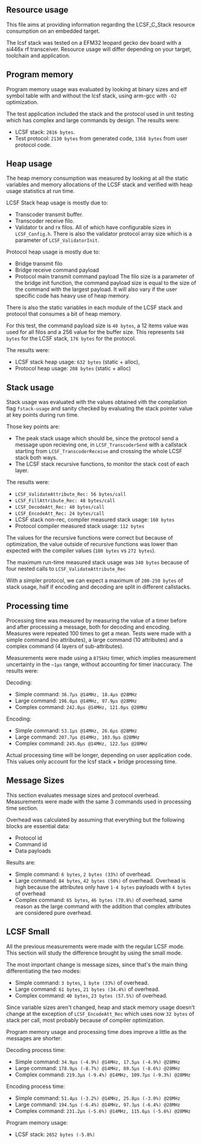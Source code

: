 ## Resource usage

This file aims at providing information regarding the LCSF_C_Stack resource consumption on an embedded target.

The lcsf stack was tested on a EFM32 leopard gecko dev board with a si446x rf transceiver. Resource usage will differ depending on your target, toolchain and application.

## Program memory

Program memory usage was evaluated by looking at binary sizes and elf symbol table with and without the lcsf stack, using arm-gcc with `-O2` optimization.

The test application included the stack and the protocol used in unit testing which has complex and large commands by design. The results were:

* LCSF stack: `2816 bytes`.
* Test protocol: `2130 bytes` from generated code, `1368 bytes` from user protocol code.

## Heap usage

The heap memory consumption was measured by looking at all the static variables and memory allocations of the LCSF stack and verified with heap usage statistics at run time.

LCSF Stack heap usage is mostly due to:
* Transcoder transmit buffer.
* Transcoder receive filo.
* Validator tx and rx filos.
All of which have configurable sizes in `LCSF_Config.h`. There is also the validator protocol array size which is a parameter of `LCSF_ValidatorInit`.

Protocol heap usage is mostly due to:
* Bridge transmit filo
* Bridge receive command payload
* Protocol main transmit command payload
The filo size is a parameter of the bridge init function, the command payload size is equal to the size of the command with the largest payload. It will also vary if the user specific code has heavy use of heap memory.

There is also the static variables in each module of the LCSF stack and protocol that consumes a bit of heap memory.

For this test, the command payload size is `40 bytes`, a 12 items value was used for all filos and a 256 value for the buffer size. This represents `548 bytes` for the LCSF stack, `176 bytes` for the protocol.

The results were:
* LCSF stack heap usage: `632 bytes` (static + alloc),
* Protocol heap usage: `208 bytes` (static + alloc)

## Stack usage

Stack usage was evaluated with the values obtained vith the compilation flag `fstack-usage` and sanity checked by evaluating the stack pointer value at key points during run time.

Those key points are:
* The peak stack usage which should be, since the protocol send a message upon recieving one, in `LCSF_TranscoderSend` with a callstack starting from `LCSF_TranscoderReceive` and crossing the whole LCSF stack both ways.
* The LCSF stack recursive functions, to monitor the stack cost of each layer.

The results were:
* `LCSF_ValidateAttribute_Rec: 56 bytes/call`
* `LCSF_FillAttribute_Rec: 48 bytes/call`
* `LCSF_DecodeAtt_Rec: 40 bytes/call`
* `LCSF_EncodeAtt_Rec: 24 bytes/call`
* LCSF stack non-rec, compiler measured stack usage: `160 bytes`
* Protocol compiler measured stack usage: `112 bytes`

The values for the recursive functions were correct but because of optimization, the value outside of recursive functions was lower than expected with the compiler values (`180 bytes` vs `272 bytes`).

The maximum run-time measured stack usage was `340 bytes` because of four nested calls to `LCSF_ValidateAttribute_Rec`

With a simpler protocol, we can expect a maximum of `200-250 bytes` of stack usage, half if encoding and decoding are split in different callstacks.

## Processing time

Processing time was measured by measuring the value of a timer before and after processing a message, both for decoding and encoding. Measures were repeated 100 times to get a mean. Tests were made with a simple command (no attributes), a large command (10 attributes) and a complex command (4 layers of sub-attributes).

Measurements were made using a `875kHz` timer, which implies measurement uncertainty in the `~1µs` range, without accounting for timer inaccuracy. The results were:

Decoding:
* Simple command: `36.7µs @14MHz, 18.4µs @28MHz`
* Large command: `196.0µs @14MHz, 97.9µs @28MHz`
* Complex command: `242.0µs @14MHz, 121.0µs @28MHz`

Encoding:
* Simple command: `53.1µs @14MHz, 26.6µs @28MHz`
* Large command: `207.7µs @14MHz, 103.9µs @28MHz`
* Complex command: `245.0µs @14MHz, 122.5µs @28MHz`

Actual processing time will be longer, depending on user application code. This values only account for the lcsf stack + bridge processing time.

## Message Sizes

This section evaluates message sizes and protocol overhead. Measurements were made with the same 3 commands used in processing time section.

Overhead was calculated by assuming that everything but the following blocks are essential data:
* Protocol id
* Command id
* Data payloads

Results are:
* Simple command: `6 bytes`, `2 bytes (33%)` of overhead.
* Large command: `84 bytes`, `42 bytes (50%)` of overhead. Overhead is high because the attributes only have `1-4 bytes` payloads with `4 bytes` of overhead
* Complex command: `65 bytes`, `46 bytes (70.8%)` of overhead, same reason as the large command with the addition that complex attributes are considered pure overhead.

## LCSF Small

All the previous measurements were made with the regular LCSF mode. This section will study the difference brought by using the small mode.

The most important change is message sizes, since that's the main thing differentiating the two modes:
* Simple command: `3 bytes`, `1 byte (33%)` of overhead.
* Large command: `61 bytes`, `21 bytes (34.4%)` of overhead.
* Complex command: `40 bytes`, `23 bytes (57.5%)` of overhead.

Since variable sizes aren't changed, heap and stack memory usage doesn't change at the exception of `LCSF_EncodeAtt_Rec` which uses now `32 bytes` of stack per call, most probably because of compiler optimization.

Program memory usage and processing time does improve a little as the messages are shorter:

Decoding process time:
* Simple command: `34.9µs (-4.9%) @14MHz, 17.5µs (-4.9%) @28MHz`
* Large command: `178.9µs (-8.7%) @14MHz, 89.5µs (-8.6%) @28MHz`
* Complex command: `219.3µs (-9.4%) @14MHz, 109.7µs (-9.3%) @28MHz`

Encoding process time:
* Simple command: `51.4µs (-3.2%) @14MHz, 25.8µs (-3.0%) @28MHz`
* Large command: `194.5µs (-6.4%) @14MHz, 97.3µs (-6.4%) @28MHz`
* Complex command: `231.2µs (-5.6%) @14MHz, 115.6µs (-5.6%) @28MHz`

Program memory usage:
* LCSF stack: `2652 bytes (-5.8%)`
